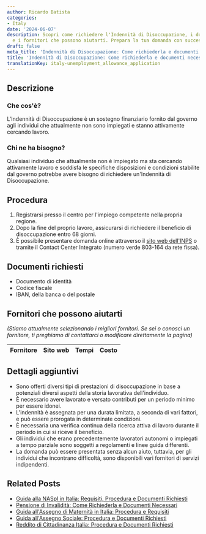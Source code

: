 ```yaml
---
author: Ricardo Batista
categories:
- Italy
date: '2024-06-07'
description: Scopri come richiedere l'Indennità di Disoccupazione, i documenti richiesti
  e i fornitori che possono aiutarti. Prepara la tua domanda con successo!
draft: false
meta_title: 'Indennità di Disoccupazione: Come richiederla e documenti necessari'
title: 'Indennità di Disoccupazione: Come richiederla e documenti necessari'
translationKey: italy-unemployment_allowance_application
---
```



## Descrizione
### Che cos'è?
L'Indennità di Disoccupazione è un sostegno finanziario fornito dal governo agli individui che attualmente non sono impiegati e stanno attivamente cercando lavoro.

### Chi ne ha bisogno?
Qualsiasi individuo che attualmente non è impiegato ma sta cercando attivamente lavoro e soddisfa le specifiche disposizioni e condizioni stabilite dal governo potrebbe avere bisogno di richiedere un'Indennità di Disoccupazione.

## Procedura
1. Registrarsi presso il centro per l'impiego competente nella propria regione.
2. Dopo la fine del proprio lavoro, assicurarsi di richiedere il beneficio di disoccupazione entro 68 giorni.
3. È possibile presentare domanda online attraverso il [sito web dell'INPS](https://www.inps.it/) o tramite il Contact Center Integrato (numero verde 803-164 da rete fissa).

## Documenti richiesti
* Documento di identità
* Codice fiscale
* IBAN, della banca o del postale

## Fornitori che possono aiutarti
_(Stiamo attualmente selezionando i migliori fornitori. Se sei o conosci un fornitore, ti preghiamo di contattarci o modificare direttamente la pagina)_

| Fornitore       |     Sito web    |     Tempi        |       Costo      |
| --------------- | --------------- |  :-------------: | :-------------: |

## Dettagli aggiuntivi
* Sono offerti diversi tipi di prestazioni di disoccupazione in base a potenziali diversi aspetti della storia lavorativa dell'individuo.
* È necessario avere lavorato e versato contributi per un periodo minimo per essere idonei.
* L'indennità è assegnata per una durata limitata, a seconda di vari fattori, e può essere prorogata in determinate condizioni.
* È necessaria una verifica continua della ricerca attiva di lavoro durante il periodo in cui si riceve il beneficio.
* Gli individui che erano precedentemente lavoratori autonomi o impiegati a tempo parziale sono soggetti a regolamenti e linee guida differenti.
* La domanda può essere presentata senza alcun aiuto, tuttavia, per gli individui che incontrano difficoltà, sono disponibili vari fornitori di servizi indipendenti.


## Related Posts

- [Guida alla NASpI in Italia: Requisiti, Procedura e Documenti Richiesti](https://tramitit.com/it/guides/italy/richiesta_indennita_di_disoccupazione/)
- [Pensione di Invalidità: Come Richiederla e Documenti Necessari](https://tramitit.com/it/guides/italy/domanda_di_pensione_di_invalidita/)
- [Guida all'Assegno di Maternità in Italia: Procedura e Requisiti](https://tramitit.com/it/guides/italy/domanda_di_assegno_di_maternita/)
- [Guida all'Assegno Sociale: Procedura e Documenti Richiesti](https://tramitit.com/it/guides/italy/domanda_di_assegno_sociale/)
- [Reddito di Cittadinanza Italia: Procedura e Documenti Richiesti](https://tramitit.com/it/guides/italy/domanda_di_sostegno_al_reddito/)